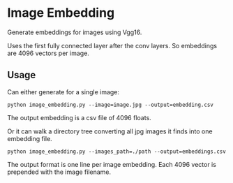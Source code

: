 # Image Embedding

Generate embeddings for images using Vgg16.

Uses the first fully connected layer after the conv layers. So
embeddings are 4096 vectors per image.

## Usage

Can either generate for a single image:

    python image_embedding.py --image=image.jpg --output=embedding.csv

The output embedding is a csv file of 4096 floats.

Or it can walk a directory tree converting all jpg images it finds
into one embedding file.

    python image_embedding.py --images_path=./path --output=embeddings.csv

The output format is one line per image embedding. Each 4096 vector is
prepended with the image filename.
